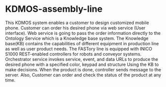 # KDMOS-assembly-line
This KDMOS system enables a customer to design customized mobile phone. Customer can order his desired phone via web service (User interface). Web service is going to pass the order information directly to the Ontology Service which is a Knowledge base system. The Knowledge base(KB) contains the capabilities of different equipment in production line as well as user product needs. The FASTory line is equipped with INICO S1000 REST-enabled controllers for robots and conveyor systems. Orchestrator service invokes service, event, and data URLs to produce the desired phone with a specified color, keypad and structure Using the KB to make decisions. When the product is done, controller sends message to the server. Also, Customer can order and check the status of the product at any time.
